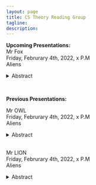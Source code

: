 ```yaml
---
layout: page
title: CS Theory Reading Group 
tagline: 
description: 
---
```

**Upcoming Presentations:**  
Mr Fox  
Friday, Februrary 4th, 2022, x P.M   
Aliens
<details>  
  <summary>Abstract </summary>  
  Hmm are you sure?! asjajsa skjasajskjans asja sajshas ahsa sjasjjsakhsajka sanajsnasknjaasjajsansj ansjkansajsknjansj asnja nsjjsnajsjsnaajsnjanjsasjnasjansjjasnansjasnasnajsjansansjajnsjasnjanjsnjanjsjasnj anjsjsna jsnasjnaj nsjans jnajs nanjsjas ja njsnj hxsbdsdbs jhsdsbjdsbdjsd jdbsdjsjdbjsd bdjsdbsdjsdsdbsdsjd dsbdsjdbjsd dsjdsbdsjd.
</details>     
<p>&nbsp;</p>

**Previous Presentations:**   

Mr OWL   
Friday, Februrary 4th, 2022, x P.M   
Aliens
<details>  
  <summary>Abstract</summary>
  Maybe. 
</details>   
&nbsp;

Mr LION      
Friday, Februrary 4th, 2022, x P.M   
Aliens
<details>  
  <summary>Abstract</summary>
  Oh no. 
</details>  
